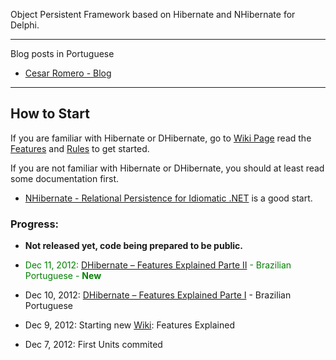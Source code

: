 Object Persistent Framework based on Hibernate and NHibernate for Delphi.


---


Blog posts in Portuguese
  * [Cesar Romero - Blog](http://www.cesarromero.com.br/category/programacao/delphi/delphi-hibernate/)


---



## How to Start ##

If you are familiar with Hibernate or DHibernate, go to [Wiki Page](http://code.google.com/p/delphi-hibernate/w/list)
read the [Features](http://code.google.com/p/delphi-hibernate/wiki/Features) and [Rules](http://code.google.com/p/delphi-hibernate/wiki/Rules) to get started.

If you are not familiar with Hibernate or DHibernate, you should at least
read some documentation first.
  * [NHibernate - Relational Persistence for Idiomatic .NET](http://nhforge.org/doc/nh/en/index.html) is a good start.


### Progress: ###
  * **Not released yet, code being prepared to be public.**

  * <font color='green'>Dec 11, 2012: <a href='http://www.cesarromero.com.br/dhibernate-features-explained-parte-ii/'>DHibernate – Features Explained Parte II</a> - Brazilian Portuguese - <b>New</b></font>
  * Dec 10, 2012: [DHibernate – Features Explained Parte I](http://www.cesarromero.com.br/dhibernate-features-explained-parte-i/) - Brazilian Portuguese
  * Dec 9, 2012: Starting new [Wiki](http://code.google.com/p/delphi-hibernate/w/list): Features Explained
  * Dec 7, 2012: First Units commited